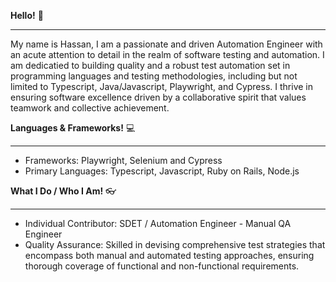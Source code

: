 **Hello!** 👋
________________________________________________________________
My name is Hassan, I am a passionate and driven Automation Engineer with an acute attention to detail in the realm of software testing and automation. I am dedicatied to building  quality and a robust test automation set in programming languages and testing methodologies, including but not limited to Typescript, Java/Javascript, Playwright, and Cypress. I thrive in ensuring software excellence driven by a collaborative spirit that values teamwork and collective achievement.

**Languages & Frameworks!** 💻
_________________________________________________________________
- Frameworks: Playwright, Selenium and Cypress
- Primary Languages: Typescript, Javascript, Ruby on Rails, Node.js

**What I Do / Who I Am!** 👓
__________________________________________________________________
- Individual Contributor: SDET /  Automation Engineer - Manual QA Engineer
- Quality Assurance: Skilled in devising comprehensive test strategies that encompass both manual and automated testing approaches, ensuring thorough coverage of functional and non-functional requirements.

